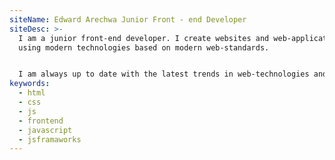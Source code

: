 ```yaml
---
siteName: Edward Arechwa Junior Front - end Developer
siteDesc: >-
  I am a junior front-end developer. I create websites and web-applications
  using modern technologies based on modern web-standards.


  I am always up to date with the latest trends in web-technologies and bestPracticed, and I carry out the tasks entrusted to me accurately and in time
keywords:
  - html
  - css
  - js
  - frontend
  - javascript
  - jsframaworks
---
```

